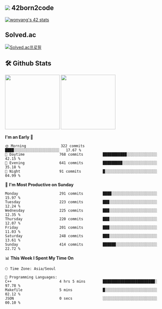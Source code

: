 
## <img src="https://img.shields.io/badge/-000000?style=flat&logo=42&logoColor=white"> 42born2code
[![wonyang's 42 stats](https://badge42.vercel.app/api/v2/cl5nhe5b6007809kydha7ht42/stats?cursusId=21&coalitionId=88)](https://profile.intra.42.fr/users/wonyang)

## Solved.ac
[![Solved.ac프로필](http://mazassumnida.wtf/api/v2/generate_badge?boj=bennyws)](https://solved.ac/bennyws)

## 🛠️ Github Stats
<p>
  <img height="180em" src="https://github-readme-stats-veggie-garden.vercel.app/api?username=gemstoneyang&show_icons=true&include_all_commits=true&bg_color=30,e96443,904e95&title_color=fff&text_color=fff">
  <img height="180em" src="https://github-readme-stats-veggie-garden.vercel.app/api/top-langs/?username=gemstoneyang&layout=compact&bg_color=30,e96443,904e95&title_color=fff&text_color=fff">
</p>

<!--START_SECTION:waka-->
**I'm an Early 🐤** 

```text
🌞 Morning                322 commits         ████░░░░░░░░░░░░░░░░░░░░░   17.67 % 
🌆 Daytime                768 commits         ███████████░░░░░░░░░░░░░░   42.15 % 
🌃 Evening                641 commits         █████████░░░░░░░░░░░░░░░░   35.18 % 
🌙 Night                  91 commits          █░░░░░░░░░░░░░░░░░░░░░░░░   04.99 % 
```
📅 **I'm Most Productive on Sunday** 

```text
Monday                   291 commits         ████░░░░░░░░░░░░░░░░░░░░░   15.97 % 
Tuesday                  223 commits         ███░░░░░░░░░░░░░░░░░░░░░░   12.24 % 
Wednesday                225 commits         ███░░░░░░░░░░░░░░░░░░░░░░   12.35 % 
Thursday                 220 commits         ███░░░░░░░░░░░░░░░░░░░░░░   12.07 % 
Friday                   201 commits         ███░░░░░░░░░░░░░░░░░░░░░░   11.03 % 
Saturday                 248 commits         ███░░░░░░░░░░░░░░░░░░░░░░   13.61 % 
Sunday                   414 commits         ██████░░░░░░░░░░░░░░░░░░░   22.72 % 
```


📊 **This Week I Spent My Time On** 

```text
🕑︎ Time Zone: Asia/Seoul

💬 Programming Languages: 
C++                      4 hrs 5 mins        ████████████████████████░   97.78 % 
Makefile                 5 mins              █░░░░░░░░░░░░░░░░░░░░░░░░   02.12 % 
JSON                     0 secs              ░░░░░░░░░░░░░░░░░░░░░░░░░   00.10 % 
```


<!--END_SECTION:waka-->

